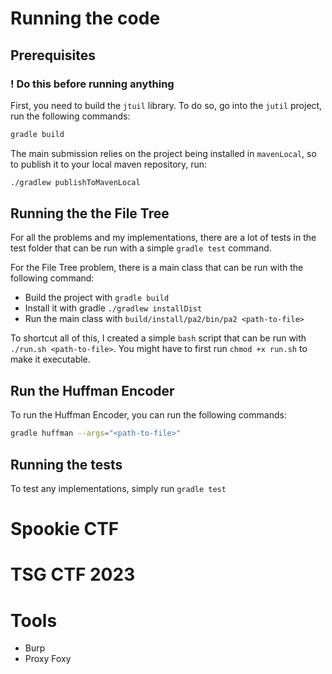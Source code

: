 
# Running the code

## Prerequisites

### ! Do this before running anything

First, you need to build the `jtuil` library. To do so, go into the `jutil` project, run the following commands:

```bash
gradle build
```

The main submission relies on the project being installed in `mavenLocal`, so to publish it to your local maven repository, run:

```bash
./gradlew publishToMavenLocal
```

## Running the the File Tree

For all the problems and my implementations, there are a lot of tests in the test folder that can be run with a simple `gradle test` command.

For the File Tree problem, there is a main class that can be run with the following command:

- Build the project with `gradle build`
- Install it with gradle `./gradlew installDist`
- Run the main class with `build/install/pa2/bin/pa2 <path-to-file>`

To shortcut all of this, I created a simple `bash` script that can be run with `./run.sh <path-to-file>`. You might have to first run `chmod +x run.sh` to make it executable.

## Run the Huffman Encoder

To run the Huffman Encoder, you can run the following commands:

```bash
gradle huffman --args="<path-to-file>"
```

## Running the tests

To test any implementations, simply run `gradle test`

# Spookie CTF
# TSG CTF 2023

# Tools

- Burp
- Proxy Foxy
